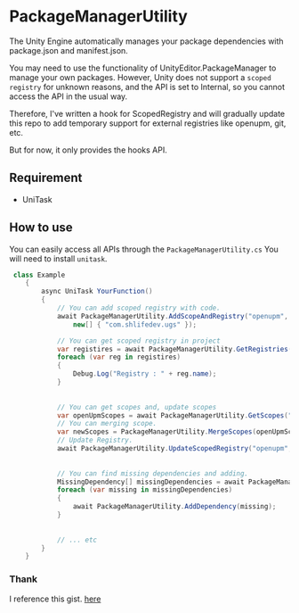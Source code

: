 # PackageManagerUtility

The Unity Engine automatically manages your package dependencies with package.json and manifest.json.

You may need to use the functionality of UnityEditor.PackageManager to manage your own packages. However, Unity does not support a `scoped registry` for unknown reasons, and the API is set to Internal, so you cannot access the API in the usual way.

Therefore, I've written a hook for ScopedRegistry and will gradually update this repo to add temporary support for external registries like openupm, git, etc.

But for now, it only provides the hooks API. 

## Requirement
- UniTask

## How to use
You can easily access all APIs through the `PackageManagerUtility.cs` You will need to install `unitask`.
```csharp
 class Example 
    {
        async UniTask YourFunction()
        {
            // You can add scoped registry with code.
            await PackageManagerUtility.AddScopeAndRegistry("openupm", "https://package.openupm.com",
                new[] { "com.shlifedev.ugs" });

            // You can get scoped registry in project
            var registires = await PackageManagerUtility.GetRegistries();
            foreach (var reg in registires)
            {
                Debug.Log("Registry : " + reg.name);
            }
            
            
            // You can get scopes and, update scopes
            var openUpmScopes = await PackageManagerUtility.GetScopes("openupm");
            // You can merging scope.
            var newScopes = PackageManagerUtility.MergeScopes(openUpmScopes, new[] { "com.cysharp.unitask" });
            // Update Registry.
            await PackageManagerUtility.UpdateScopedRegistry("openupm", "https://package.openupm.com", newScopes);
            
            
            // You can find missing dependencies and adding.
            MissingDependency[] missingDependencies = await PackageManagerUtility.GetMissingDependency();
            foreach (var missing in missingDependencies)
            {
                await PackageManagerUtility.AddDependency(missing);
            }
            
         
            // ... etc
        }
    }
```

### Thank
I reference this gist. [here](https://gist.github.com/Thaina/eec5752b25f7bfd3737f7dd9ed2fa53c)
